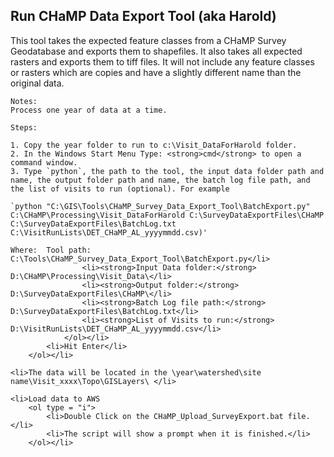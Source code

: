 <h2>Run CHaMP Data Export Tool (aka Harold)</h2>

<p>This tool takes the expected feature classes from a CHaMP Survey Geodatabase and exports them to shapefiles. It also takes all expected rasters and exports them to tiff files. It will not include any feature classes or rasters which are copies and have a slightly different name than the original data.</p>

	Notes: 
	Process one year of data at a time.
	
	Steps:
	
	1. Copy the year folder to run to c:\Visit_DataForHarold folder.
	2. In the Windows Start Menu Type: <strong>cmd</strong> to open a command window.
	3. Type `python`, the path to the tool, the input data folder path and name, the output folder path and name, the batch log file path, and the list of visits to run (optional). For example 
	
	`python "C:\GIS\Tools\CHaMP_Survey_Data_Export_Tool\BatchExport.py" C:\CHaMP\Processing\Visit_DataForHarold C:\SurveyDataExportFiles\CHaMP C:\SurveyDataExportFiles\BatchLog.txt C:\VisitRunLists\DET_CHaMP_AL_yyyymmdd.csv)'
	
	Where:	Tool path: C:\Tools\CHaMP_Survey_Data_Export_Tool\BatchExport.py</li>
					<li><strong>Input Data folder:</strong> D:\CHaMP\Processing\Visit_Data\</li>
					<li><strong>Output folder:</strong> D:\SurveyDataExportFiles\CHaMP\</li>
					<li><strong>Batch Log file path:</strong> D:\SurveyDataExportFiles\BatchLog.txt</li>
					<li><strong>List of Visits to run:</strong> D:\VisitRunLists\DET_CHaMP_AL_yyyymmdd.csv</li>
				</ol></li>
			<li>Hit Enter</li>
		</ol></li>

	<li>The data will be located in the \year\watershed\site name\Visit_xxxx\Topo\GISLayers\ </li>

	<li>Load data to AWS
		<ol type = "i">
			<li>Double Click on the CHaMP_Upload_SurveyExport.bat file.</li>
			<li>The script will show a prompt when it is finished.</li>
		</ol></li>
</ol>
